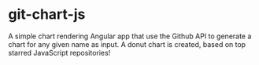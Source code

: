 git-chart-js
============

A simple chart rendering Angular app that use the Github API to generate a chart for any given name as input. A donut chart is created, based on top starred JavaScript repositories!

